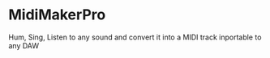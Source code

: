 # MidiMakerPro
Hum, Sing, Listen to any sound and convert it into a MIDI track inportable to any DAW
